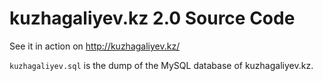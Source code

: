 kuzhagaliyev.kz 2.0 Source Code
============

See it in action on http://kuzhagaliyev.kz/

`kuzhagaliyev.sql` is the dump of the MySQL database of kuzhagaliyev.kz.